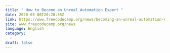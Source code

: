 ```yaml
---
title: " How to Become an Unreal Automation Expert "
date: 2020-05-06T20:20:55Z
link: https://www.freecodecamp.org/news/becoming-an-unreal-automation-expert/?utm_medium=RSS&utm_source=news.12bit.vn
site: www.freecodecamp.org/news
language: English
category:
  -   
draft: false
---
```


